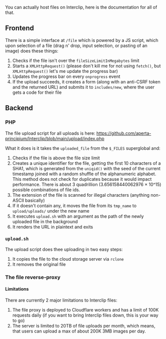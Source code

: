 You can actually host files on Interclip, here is the documentation for all of that.

## Frontend 
There is a simple interface at `/file` which is powered by a JS script, which upon selection of a file (drag n' drop, input selection, or pasting of an image) does these things:
1. Checks if the file isn't over the `fileSizeLimitInMegabytes` limit
2. Starts a `XMLHttpRequest()` (please don't kill me for not using `fetch()`, but `XMLHttpRequest()` let's me update the progress bar)
3. Updates the progress bar on every `onprogress` event
4. If the upload succeeds, it creates a form (along with an anti-CSRF token and the returned URL) and submits it to `includes/new`, where the user gets a code for their file

## Backend
### PHP
The file upload script for all uploads is here: https://github.com/aperta-principium/Interclip/blob/main/upload/index.php

What it does is it takes the `uploaded_file` from the `$_FILES` superglobal and:
1. Checks if the file is above the file size limit
2. Creates a unique identifier for the file, getting the first 10 characters of a SHA1, which is generated from the `uniqid()` with the seed of the current timestamp joined with a random shuffle of the alphanumeric alphabet. This method does not check for duplicates because it would impact performance. There is about 3 quadrillion (3.656158440062976 × 10^15) possible combinations of file ids.
3. The extension of the file is scanned for illegal characters (anything non-ASCII basically)
4. If it doesn't contain any, it moves the file from its `tmp_name` to `upload/uploads/` under the new name
5. It executes `upload.sh` with an argument as the path of the newly uploaded file in the background
6. It renders the URL in plaintext and exits

### `upload.sh`
The upload script does thee uploading in two easy steps:
1. It copies the file to the cloud storage server via `rclone`
2. It removes the original file

### The file reverse-proxy
#### Limitations
There are currently 2 major limitations to Interclip files:
1. The file proxy is deployed to Cloudflare workers and has a limit of 100K requests daily (if you want to bring Interclip files down, this is your way to go)
2. The server is limited to 20TB of file uploads per month, which means, that users can upload a max of about 200K 3MB images per day. 
